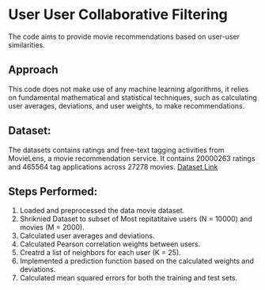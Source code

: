 # User User Collaborative Filtering

The code aims to provide movie recommendations based on user-user similarities.

## Approach
This code does not make use of any machine learning algorithms, it relies on fundamental mathematical and statistical techniques, such as calculating user averages, deviations, and user weights, to make recommendations.

## Dataset:
The datasets contains ratings and free-text tagging activities from MovieLens, a movie recommendation service. It contains 20000263 ratings and 465564 tag applications across 27278 movies.
[Dataset Link](https://www.kaggle.com/datasets/grouplens/movielens-20m-dataset)

## Steps Performed:
  1. Loaded and preprocessed the data movie dataset.
  2. Shriknied Dataset to subset of Most repitatitaive users (N = 10000) and movies (M = 2000).
  3. Calculated user averages and deviations.
  4. Calculated Pearson correlation weights between users.
  5. Creatrd a list of neighbors for each user (K = 25).
  6. Implemented a prediction function based on the calculated weights and deviations.
  7. Calculated mean squared errors for both the training and test sets.

